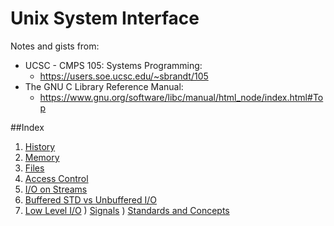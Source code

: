 # Unix System Interface

Notes and gists from: 

- UCSC - CMPS 105: Systems Programming: 
    - https://users.soe.ucsc.edu/~sbrandt/105
- The GNU C Library Reference Manual: 
    - https://www.gnu.org/software/libc/manual/html_node/index.html#Top

##Index

1) [History](01_history.md)
2) [Memory](02_memory.md)
3) [Files](03_files.md)
4) [Access Control](04_access_control.md)
5) [I/O on Streams](05_stream_io.md)
6) [Buffered STD vs Unbuffered I/O](06_io_buf_vs_unbuf.md)
7) [Low Level I/O](07_low_level_io.md)
) [Signals](signal.md)
) [Standards and Concepts](standards_concepts.md)

